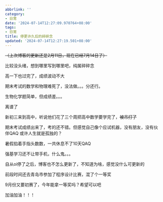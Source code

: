 ```yaml
---
abbrlink: ''
category:
- 日常
date: '2024-07-14T12:27:09.970764+08:00'
tags:
- 日常
title: 停更许久后的碎碎念
updated: '2024-07-14T12:27:19.501+08:00'
---
```

~~（上次博客的更新还是2月11日，现在已经7月14日了）~~

比较没头绪，想到哪里写到哪里吧，纯属碎碎念

高一下也过完了，成绩波动不大

期末考试的数学和物理难死了，没法做。。。分还行。

生物化学题简单，但成绩差。。。

离谱了

新初三来到高中，听说他们花了三个周把高中数学要学完了，~~被吊打了~~   

期末考试成绩出来了，考的还不错。但感觉自己像个应试机器，没有朋友，没有伙伴QAQ 
或许人生就是孤独的？

暑假掐着手指头数数，一共休息不了10天QAQ

强基学习还不让带手机，什么鬼。。。

自从oi停了之后，博客也不怎么更新了，不知道为啥，感觉没什么可更新的

前段时间还去青岛市参加了程序设计比赛，混了个一等奖 

9月份又要初赛了，今年能拿一等奖吗？希望可以吧   

加油加油！！！

